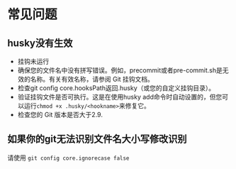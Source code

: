 # 常见问题

## husky没有生效

* 挂钩未运行
* 确保您的文件名中没有拼写错误。例如，precommit或者pre-commit.sh是无效的名称。有关有效名称，请参阅 Git 挂钩文档。
* 检查git config core.hooksPath返回.husky（或您的自定义挂钩目录）。
* 验证挂钩文件是否可执行。这是在使用husky add命令时自动设置的，但您可以运行`chmod +x .husky/<hookname>`来修复它。
* 检查您的 Git 版本是否大于2.9.

## 如果你的git无法识别文件名大小写修改识别

请使用 `git config core.ignorecase false`
